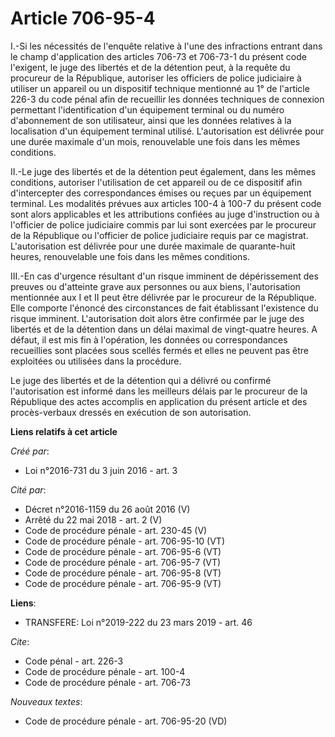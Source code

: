 # Article 706-95-4

I.-Si les nécessités de l'enquête relative à l'une des infractions entrant dans le champ d'application des articles 706-73 et
706-73-1 du présent code l'exigent, le juge des libertés et de la détention peut, à la requête du procureur de la République,
autoriser les officiers de police judiciaire à utiliser un appareil ou un dispositif technique mentionné au 1° de l'article
226-3 du code pénal afin de recueillir les données techniques de connexion permettant l'identification d'un équipement
terminal ou du numéro d'abonnement de son utilisateur, ainsi que les données relatives à la localisation d'un équipement
terminal utilisé. L'autorisation est délivrée pour une durée maximale d'un mois, renouvelable une fois dans les mêmes
conditions. 

II.-Le juge des libertés et de la détention peut également, dans les mêmes conditions, autoriser l'utilisation de cet
appareil ou de ce dispositif afin d'intercepter des correspondances émises ou reçues par un équipement terminal. Les
modalités prévues aux articles 100-4 à 100-7 du présent code sont alors applicables et les attributions confiées au juge
d'instruction ou à l'officier de police judiciaire commis par lui sont exercées par le procureur de la République ou
l'officier de police judiciaire requis par ce magistrat. L'autorisation est délivrée pour une durée maximale de quarante-huit
heures, renouvelable une fois dans les mêmes conditions. 

III.-En cas d'urgence résultant d'un risque imminent de dépérissement des preuves ou d'atteinte grave aux personnes ou aux
biens, l'autorisation mentionnée aux I et II peut être délivrée par le procureur de la République. Elle comporte l'énoncé des
circonstances de fait établissant l'existence du risque imminent. L'autorisation doit alors être confirmée par le juge des
libertés et de la détention dans un délai maximal de vingt-quatre heures. A défaut, il est mis fin à l'opération, les données
ou correspondances recueillies sont placées sous scellés fermés et elles ne peuvent pas être exploitées ou utilisées dans la
procédure. 

Le juge des libertés et de la détention qui a délivré ou confirmé l'autorisation est informé dans les meilleurs délais par le
procureur de la République des actes accomplis en application du présent article et des procès-verbaux dressés en exécution
de son autorisation.

**Liens relatifs à cet article**

_Créé par_:

  - Loi n°2016-731 du 3 juin 2016 - art. 3

_Cité par_:

  - Décret n°2016-1159 du 26 août 2016 (V)
  - Arrêté du 22 mai 2018 - art. 2 (V)
  - Code de procédure pénale - art. 230-45 (V)
  - Code de procédure pénale - art. 706-95-10 (VT)
  - Code de procédure pénale - art. 706-95-6 (VT)
  - Code de procédure pénale - art. 706-95-7 (VT)
  - Code de procédure pénale - art. 706-95-8 (VT)
  - Code de procédure pénale - art. 706-95-9 (VT)

**Liens**:

  - TRANSFERE: Loi n°2019-222 du 23 mars 2019 - art. 46

_Cite_:

  - Code pénal - art. 226-3
  - Code de procédure pénale - art. 100-4
  - Code de procédure pénale - art. 706-73

_Nouveaux textes_:

  - Code de procédure pénale - art. 706-95-20 (VD)

